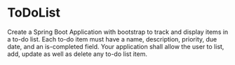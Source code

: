 # ToDoList
Create a Spring Boot Application with bootstrap to track and display items in a to-do list. Each to-do item must have a name, description, priority, due date, and an is-completed field.
Your application shall allow the user to list, add, update as well as delete any to-do list item.

